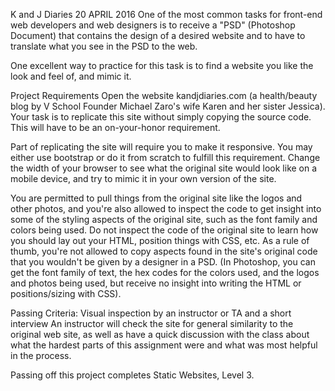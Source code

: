 K and J Diaries
20 APRIL 2016
One of the most common tasks for front-end web developers and web designers is to receive a "PSD" (Photoshop Document) that contains the design of a desired website and to have to translate what you see in the PSD to the web.

One excellent way to practice for this task is to find a website you like the look and feel of, and mimic it.

Project Requirements
Open the website kandjdiaries.com (a health/beauty blog by V School Founder Michael Zaro's wife Karen and her sister Jessica). Your task is to replicate this site without simply copying the source code. This will have to be an on-your-honor requirement.

Part of replicating the site will require you to make it responsive. You may either use bootstrap or do it from scratch to fulfill this requirement. Change the width of your browser to see what the original site would look like on a mobile device, and try to mimic it in your own version of the site.

You are permitted to pull things from the original site like the logos and other photos, and you're also allowed to inspect the code to get insight into some of the styling aspects of the original site, such as the font family and colors being used. Do not inspect the code of the original site to learn how you should lay out your HTML, position things with CSS, etc. As a rule of thumb, you're not allowed to copy aspects found in the site's original code that you wouldn't be given by a designer in a PSD. (In Photoshop, you can get the font family of text, the hex codes for the colors used, and the logos and photos being used, but receive no insight into writing the HTML or positions/sizing with CSS).

Passing Criteria: Visual inspection by an instructor or TA and a short interview
An instructor will check the site for general similarity to the original web site, as well as have a quick discussion with the class about what the hardest parts of this assignment were and what was most helpful in the process.

Passing off this project completes Static Websites, Level 3.

